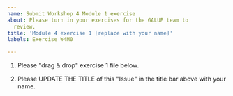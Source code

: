 ```yaml
---
name: Submit Workshop 4 Module 1 exercise
about: Please turn in your exercises for the GALUP team to
  review.
title: 'Module 4 exercise 1 [replace with your name]'
labels: Exercise W4M0

---
```


1. Please "drag & drop" exercise 1 file below.

2. Please UPDATE THE TITLE of this "Issue" in the title bar above with your name.
